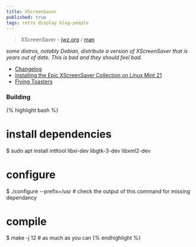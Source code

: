 ```yaml
---
title: XScreenSaver
published: true
tags: retro display blog-people
---
```

> XScreenSaver - [jwz.org](https://www.jwz.org/xscreensaver/) / [man](https://manpages.ubuntu.com/manpages/xenial/man1/xscreensaver.1.html)

_some distros, notably Debian, distribute a version of XScreenSaver that is years out of date. This is bad and they should feel bad._

- [Changelog](https://www.jwz.org/xscreensaver/changelog.html)
- [Installing the Epic XScreenSaver Collection on Linux Mint 21](https://thelinuxcode.com/install-xscreensaver-linux-mint/)
- [Flying Toasters](https://github.com/torunar/flying-toasters-xscreensaver?tab=readme-ov-file#flying-toasters)

### Building

{% highlight bash %}
# install dependencies
$ sudo apt install intltool libxi-dev libgtk-3-dev libxml2-dev

# configure
$ ./configure --prefix=/usr  # check the output of this command for missing dependancy

# compile
$ make -j 12                 # as much as you can
{% endhighlight %}

